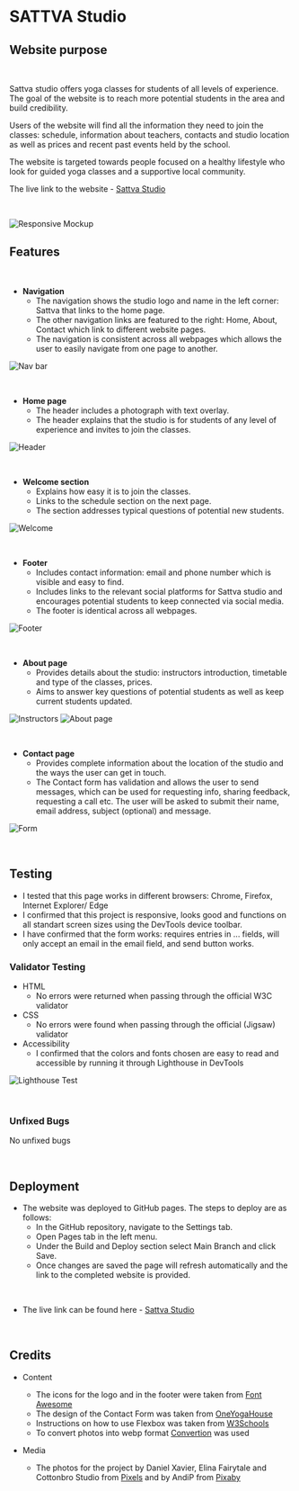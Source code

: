 # SATTVA Studio


## Website purpose 
<br>

Sattva studio offers yoga classes for students of all levels of experience. The goal of the website is to reach more potential students in the area and build credibility.

Users of the website will find all the information they need to join the classes: schedule, information about teachers, contacts and studio location as well as prices and recent past events held by the school.

The website is targeted towards people focused on a healthy lifestyle who look for guided yoga classes and a supportive local community.

The live link to the website - [Sattva Studio](https://e-kai00.github.io/yoga-studio/)

<br>

![Responsive Mockup](/assets/images/readme-img/mockup-screenshot.webp)
<br>

## Features 
<br>

+ __Navigation__
    + The navigation shows the studio logo and name in the left corner: Sattva that links to the home page.
    + The other navigation links are featured to the right: Home, About, Contact which link to different website pages.
    + The navigation is consistent across all webpages which allows the user to easily navigate from one page to another.

![Nav bar](/assets/images/readme-img/navigation.webp)

<br> 

+ __Home page__ 
    + The header includes a photograph with text overlay.
    + The header explains that the studio is for students of any level of experience and invites to join the classes.

![Header](/assets/images/readme-img/photo-text-overlay.webp)    

<br>

+ __Welcome section__
    + Explains how easy it is to join the classes.
    + Links to the schedule section on the next page.
    + The section addresses typical questions of potential new students.

![Welcome](/assets/images/readme-img/Info-section.webp)

<br> 

+ __Footer__
    + Includes contact information: email and phone number which is visible and easy to find.
    + Includes links to the relevant social platforms for Sattva studio and encourages potential students to keep connected via social media.
    + The footer is identical across all webpages.

![Footer](/assets/images/readme-img/footer.webp)

 <br>

+ __About page__
    + Provides details about the studio: instructors introduction, timetable and type of the classes, prices.
    + Aims to answer key questions of potential students as well as keep current students updated.

![Instructors](/assets/images/readme-img/about-teachers.jpg)
![About page](/assets/images/readme-img/about-schedule.jpg)

<br> 

+ __Contact page__ 
    + Provides complete information about the location of the studio and the ways the user can get in touch.
    + The Contact form has validation and allows the user to send messages, which can be used for requesting info, sharing feedback, requesting a call etc. The user will be asked to submit their name, email address, subject (optional) and message.

![Form](/assets/images/readme-img/contact-form.webp)

<br>

## Testing

+ I tested that this page works in different browsers: Chrome, Firefox, Internet Explorer/ Edge
+ I confirmed that this project is responsive, looks good and functions on all standart screen sizes using the DevTools device toolbar.
+ I have confirmed that the form works: requires entries in ... fields, will only accept an email in the email field, and send button works.

### Validator Testing

+ HTML
    + No errors were returned when passing through the official W3C validator
+ CSS
    + No errors were found when passing through the official (Jigsaw) validator
+ Accessibility
    + I confirmed that the colors and fonts chosen are easy to read and accessible by running it through Lighthouse in DevTools

![Lighthouse Test](/assets/images/readme-img/lighthouse-test.webp)

<br> 

### Unfixed Bugs
No unfixed bugs

<br> 

## Deployment

+ The website was deployed to GitHub pages. The steps to deploy are as follows:
    + In the GitHub repository, navigate to the Settings tab.
    + Open Pages tab in the left menu.
    + Under the Build and Deploy section select Main Branch and click Save.
    + Once changes are saved the page will refresh automatically and the link to the completed website is provided.

<br>

+ The live link can be found here - [Sattva Studio](https://e-kai00.github.io/yoga-studio/)

<br> 

## Credits

+ Content
    + The icons for the logo and in the footer were taken from [Font Awesome](https://fontawesome.com/)
    + The design of the Contact Form was taken from [OneYogaHouse](https://oneyogahouse.com/contact-us/)
    + Instructions on how to use Flexbox was taken from [W3Schools](https://www.w3schools.com/css/css3_flexbox.asp)
    + To convert photos into webp format [Convertion](https://convertio.co/) was used

+ Media
    + The photos for the project by Daniel Xavier, Elina Fairytale and Cottonbro Studio from [Pixels](https://www.pexels.com/) and by AndiP from [Pixaby](https://pixabay.com/)
